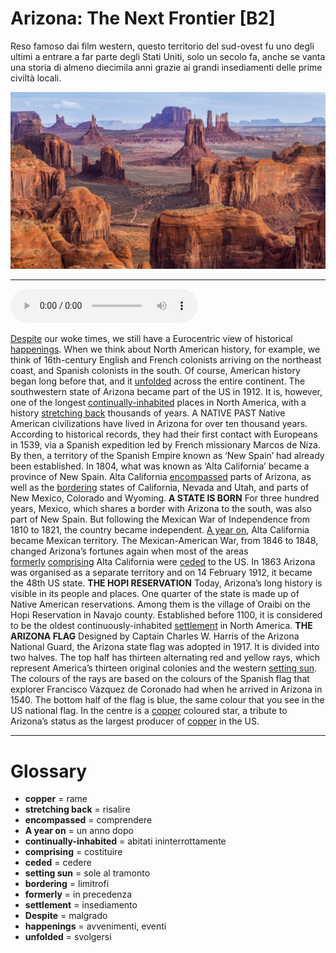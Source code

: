 # Arizona: The Next Frontier   [B2]

Reso famoso dai film western, questo territorio del sud-ovest fu uno degli ultimi a entrare a far parte degli Stati Uniti, solo un secolo fa, anche se vanta una storia di almeno diecimila anni grazie ai grandi insediamenti delle prime civiltà locali.

![](Arizona%20The%20Next%20Frontier.jpg)

--------------

<div>
<audio controls autoplay>
    <source src="https://raw.githubusercontent.com/dartie/knowledge-base/main/English/SpeakUp/2023-06/Arizona%20The%20Next%20Frontier.mp3" type="audio/mpeg">
</audio>
</div>


[Despite](## "malgrado") our woke times, we still have a Eurocentric view of historical [happenings](## "avvenimenti, eventi"). When we think about North American history, for example, we think of 16th-century English and French colonists arriving on the northeast coast, and Spanish colonists in the south. Of course, American history began long before that, and it [unfolded](## "svolgersi") across the entire continent. The southwestern state of Arizona became part of the US in 1912. It is, however, one of the longest [continually-inhabited](## "abitati ininterrottamente") places in North America, with a history [stretching back](## "risalire") thousands of years.
A NATIVE PAST
Native American civilizations have lived in Arizona for over ten thousand years.  According to historical records, they had their first contact with Europeans in 1539, via a Spanish expedition led by French missionary Marcos de Niza. By then, a territory of the Spanish Empire known as ‘New Spain’ had already been established. In 1804, what was known as ‘Alta California’ became a province of New Spain. Alta California [encompassed](## "comprendere") parts of Arizona, as well as the [bordering](## "limitrofi") states of California, Nevada and Utah, and parts of New Mexico, Colorado and Wyoming.
**A STATE IS BORN**
For three hundred years, Mexico, which shares a border with Arizona to the south, was also part of New Spain. But following the Mexican War of Independence from 1810 to 1821, the country became independent. [A year on](## "un anno dopo"), Alta California became Mexican territory. The Mexican-American War, from 1846 to 1848, changed Arizona’s fortunes again when most of the areas [formerly](## "in precedenza") [comprising](## "costituire") Alta California were [ceded](## "cedere") to the US. In 1863 Arizona was organised as a separate territory and on 14 February 1912, it became the 48th US state.
**THE HOPI RESERVATION**
Today, Arizona’s long history is visible in its people and places. One quarter of the state is made up of Native American reservations. Among them is the village of Oraibi on the Hopi Reservation in Navajo county. Established before 1100, it is considered to be the oldest continuously-inhabited [settlement](## "insediamento") in North America.
**THE ARIZONA FLAG**
Designed by Captain Charles W. Harris of the Arizona National Guard, the Arizona state flag was adopted in 1917. It is divided into two halves. The top half has thirteen alternating red and yellow rays, which represent America’s thirteen original colonies and the western [setting sun](## "sole al tramonto"). The colours of the rays are based on the colours of the Spanish flag that explorer Francisco Vázquez de Coronado had when he arrived in Arizona in 1540. The bottom half of the flag is blue, the same colour that you see in the US national flag. In the centre is a [copper](## "rame") coloured star, a tribute to Arizona’s status as the largest producer of [copper](## "rame") in the US.

--------------

<div style = "display:block; clear:both; page-break-after:always;"></div>

# Glossary
* **copper** = rame
* **stretching back** = risalire
* **encompassed** = comprendere
* **A year on** = un anno dopo
* **continually-inhabited** = abitati ininterrottamente
* **comprising** = costituire
* **ceded** = cedere
* **setting sun** = sole al tramonto
* **bordering** = limitrofi
* **formerly** = in precedenza
* **settlement** = insediamento
* **Despite** = malgrado
* **happenings** = avvenimenti, eventi
* **unfolded** = svolgersi

